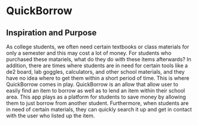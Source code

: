 # QuickBorrow

## Inspiration and Purpose
As college students, we often need certain textbooks or class materials for only a semester and this may cost a lot of money. For students who purchased these matariels, what do they do with these items afterwards? In addition, there are times where students are in need for certain tools like a de2 board, lab goggles, calculators, and other school materials, and they have no idea where to get them within a short period of time. This is where QuickBorrow comes in play. QuickBorrow is an allow that allow user to easily find an item to borrow as well as to lend an item within their school area. This app plays as a platform for students to save money by allowing them to just borrow from another student. Furthermore, when students are in need of certain materials, they can quickly search it up and get in contact with the user who listed up the item. 
